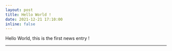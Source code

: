```yaml
---
layout: post
title: Hello World !
date: 2021-12-21 17:10:00
inline: false
---
```


Hello World, this is the first news entry !

***


